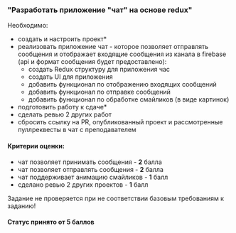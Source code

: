 ### "Разработать приложение "чат" на основе redux"

Необходимо:

- создать и настроить проект\*
- реализовать приложение чат - которое позволяет отправлять сообщения и отображает входящие сообщения из канала в firebase (api и формат сообщения будет предоставлено):
  - создать Redux структуру для приложения час
  - создать UI для приложения
  - добавить функционал по отображению входящих сообщений
  - добавить функционал по отправке сообщений
  - добавить функционал по обработке смайликов (в виде картинок)
- подготовить работу к сдаче\*
- сделать ревью 2 других работ
- сбросить ссылку на PR, опубликованный проект и рассмотренные пуллреквесты в чат с преподавателем

#### Критерии оценки:

- чат позволяет принимать сообщения - **2** балла
- чат позволяет отправлять сообщения - **2** балла
- чат поддерживает анимацию смайликов - **1** балл
- сделано ревью 2 других проектов - **1** балл

Задание не проверяется при не соответствии базовым требованиям к заданию!

#### Статус принято от 5 баллов
